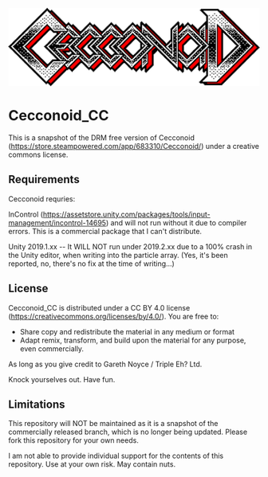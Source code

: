 ![logo](logo.png)

# Cecconoid_CC

This is a snapshot of the DRM free version of Cecconoid (https://store.steampowered.com/app/683310/Cecconoid/) under a creative commons license. 

## Requirements

Cecconoid requries: 

InControl (https://assetstore.unity.com/packages/tools/input-management/incontrol-14695) and will not run without it due to compiler errors. This is a commercial package that I can't distribute. 

Unity 2019.1.xx -- It WILL NOT run under 2019.2.xx due to a 100% crash in the Unity editor, when writing into the particle array. (Yes, it's been reported, no, there's no fix at the time of writing...) 

## License

Cecconoid_CC is distributed under a CC BY 4.0 license (https://creativecommons.org/licenses/by/4.0/). You are free to: 

* Share copy and redistribute the material in any medium or format
* Adapt remix, transform, and build upon the material for any purpose, even commercially. 

As long as you give credit to Gareth Noyce / Triple Eh? Ltd. 

Knock yourselves out. Have fun. 

## Limitations

This repository will NOT be maintained as it is a snapshot of the commercially released branch, which is no longer being updated. Please fork this repository for your own needs. 

I am not able to provide individual support for the contents of this repository. Use at your own risk. May contain nuts. 
